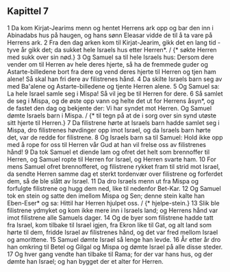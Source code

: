 ## Kapittel 7

1 Da kom Kirjat-Jearims menn og hentet Herrens ark opp og bar den inn i Abinadabs hus på haugen, og hans sønn Eleasar vidde de til å ta vare på Herrens ark.
2 Fra den dag arken kom til Kirjat-Jearim, gikk det en lang tid - tyve år gikk det; da sukket hele Israels hus etter Herren*. / {* søkte Herren med sukk over sin nød.}
3 Og Samuel sa til hele Israels hus: Dersom dere vender om til Herren av hele deres hjerte, så ha de fremmede guder og Astarte-billedene bort fra dere og vend deres hjerte til Herren og tjen ham alene! Så skal han fri dere av filistrenes hånd.
4 Da skilte Israels barn seg av med Ba'alene og Astarte-billedene og tjente Herren alene.
5 Og Samuel sa: La hele Israel samle seg i Mispa! Så vil jeg be til Herren for dere.
6 Så samlet de seg i Mispa, og de øste opp vann og helte det ut for Herrens åsyn*, og de fastet den dag og bekjente der: Vi har syndet mot Herren. Og Samuel dømte Israels barn i Mispa. / {* til tegn på at de i sorg over sin synd utøste sitt hjerte til Herren.}
7 Da filistrene hørte at Israels barn hadde samlet seg i Mispa, dro filistrenes høvdinger opp imot Israel, og da Israels barn hørte det, var de redde for filistrene.
8 Og Israels barn sa til Samuel: Hold ikke opp med å rope for oss til Herren vår Gud at han vil frelse oss av filistrenes hånd!
9 Da tok Samuel et diende lam og ofret det helt som brennoffer til Herren, og Samuel ropte til Herren for Israel, og Herren svarte ham.
10 For mens Samuel ofret brennofferet, og filistrene rykket fram til strid mot Israel, da sendte Herren samme dag et sterkt tordenvær over filistrene og forferdet dem, så de ble slått av Israel.
11 Da dro Israels menn ut fra Mispa og forfulgte filistrene og hugg dem ned, like til nedenfor Bet-Kar.
12 Og Samuel tok en stein og satte den imellom Mispa og Sen; denne stein kalte han Eben-Eser* og sa: Hittil har Herren hjulpet oss. / {* hjelpe-stein.}
13 Slik ble filistrene ydmyket og kom ikke mere inn i Israels land; og Herrens hånd var imot filistrene alle Samuels dager.
14 Og de byer som filistrene hadde tatt fra Israel, kom tilbake til Israel igjen, fra Ekron like til Gat, og alt land som hørte til dem, fridde Israel av filistrenes hånd, og det var fred mellom Israel og amorittene.
15 Samuel dømte Israel så lenge han levde.
16 År etter år dro han omkring til Betel og Gilgal og Mispa og dømte Israel på alle disse steder.
17 Og hver gang vendte han tilbake til Rama; for der var hans hus, og der dømte han Israel; og han bygget der et alter for Herren.
